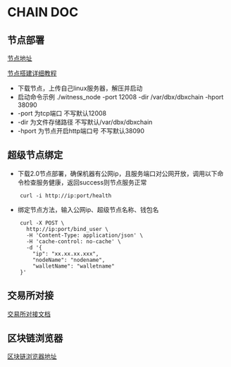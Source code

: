 # CHAIN DOC

## 节点部署
[节点地址](https://github.com/smartSchain/smartChain/releases/tag/2.0)

[节点搭建详细教程](deploy-node.md)
- 下载节点，上传自己linux服务器，解压并启动
- 启动命令示例 ./witness_node -port 12008 -dir /var/dbx/dbxchain -hport 38090
- -port 为tcp端口 不写默认12008
- -dir 为文件存储路径 不写默认/var/dbx/dbxchain
- -hport 为节点开启http端口号 不写默认38090

## 超级节点绑定
- 下载2.0节点部署，确保机器有公网ip，且服务端口对公网开放，调用以下命令检查服务健康，返回success则节点服务正常
```curl
	curl -i http://ip:port/health
```
- 绑定节点方法，输入公网ip、超级节点名称、钱包名
```curl
	curl -X POST \
	  http://ip:port/bind_user \
	  -H 'Content-Type: application/json' \
	  -H 'cache-control: no-cache' \
	  -d '{
		"ip": "xx.xx.xx.xxx",
		"nodeName": "nodename",
		"walletName": "walletname"
	}'
```

## 交易所对接
[交易所对接文档](dbx-chain-server.md)

## 区块链浏览器
[区块链浏览器地址](https://adcscan.adc.life)
